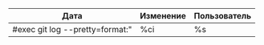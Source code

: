 |Дата|Изменение|Пользователь|
|-|-|-|
#exec git log --pretty=format:"|%ci|%s|%an|" | grep '_techdoc_' | sed -r 's/_techdoc_//g' | tail -n 10 


